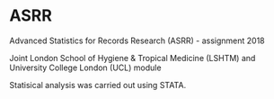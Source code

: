 # ASRR
Advanced Statistics for Records Research (ASRR) - assignment 2018

Joint London School of Hygiene & Tropical Medicine (LSHTM) and University College London (UCL) module

Statisical analysis was carried out using STATA.
